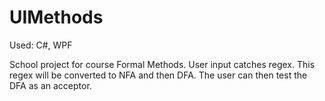 # UIMethods

Used: C#, WPF

School project for course Formal Methods.
User input catches regex. This regex will be converted to NFA and then DFA. The user can then test the DFA as an acceptor.
